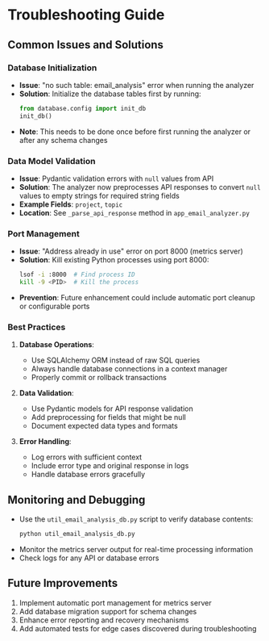 # Troubleshooting Guide

## Common Issues and Solutions

### Database Initialization
- **Issue**: "no such table: email_analysis" error when running the analyzer
- **Solution**: Initialize the database tables first by running:
  ```python
  from database.config import init_db
  init_db()
  ```
- **Note**: This needs to be done once before first running the analyzer or after any schema changes

### Data Model Validation
- **Issue**: Pydantic validation errors with `null` values from API
- **Solution**: The analyzer now preprocesses API responses to convert `null` values to empty strings for required string fields
- **Example Fields**: `project`, `topic`
- **Location**: See `_parse_api_response` method in `app_email_analyzer.py`

### Port Management
- **Issue**: "Address already in use" error on port 8000 (metrics server)
- **Solution**: Kill existing Python processes using port 8000:
  ```bash
  lsof -i :8000  # Find process ID
  kill -9 <PID>  # Kill the process
  ```
- **Prevention**: Future enhancement could include automatic port cleanup or configurable ports

### Best Practices
1. **Database Operations**:
   - Use SQLAlchemy ORM instead of raw SQL queries
   - Always handle database connections in a context manager
   - Properly commit or rollback transactions

2. **Data Validation**:
   - Use Pydantic models for API response validation
   - Add preprocessing for fields that might be null
   - Document expected data types and formats

3. **Error Handling**:
   - Log errors with sufficient context
   - Include error type and original response in logs
   - Handle database errors gracefully

## Monitoring and Debugging
- Use the `util_email_analysis_db.py` script to verify database contents:
  ```bash
  python util_email_analysis_db.py
  ```
- Monitor the metrics server output for real-time processing information
- Check logs for any API or database errors

## Future Improvements
1. Implement automatic port management for metrics server
2. Add database migration support for schema changes
3. Enhance error reporting and recovery mechanisms
4. Add automated tests for edge cases discovered during troubleshooting
